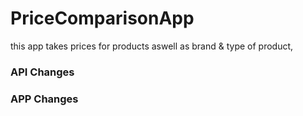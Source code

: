# PriceComparisonApp

this app takes prices for products aswell as brand & type of product, 
### API Changes

### APP Changes


